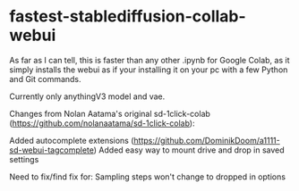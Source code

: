 # fastest-stablediffusion-collab-webui
As far as I can tell, this is faster than any other .ipynb for Google Colab, as it simply installs the webui as if your installing it on your pc with a few Python and Git commands.

Currently only anythingV3 model and vae.

Changes from Nolan Aatama's original sd-1click-colab (https://github.com/nolanaatama/sd-1click-colab):

Added autocomplete extensions (https://github.com/DominikDoom/a1111-sd-webui-tagcomplete) 
Added easy way to mount drive and drop in saved settings

Need to fix/find fix for:
Sampling steps won't change to dropped in options
